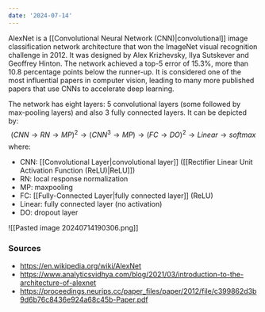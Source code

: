 ```yaml
---
date: '2024-07-14'
---
```

AlexNet is a [[Convolutional Neural Network (CNN)|convolutional]] image classification network architecture that won the ImageNet visual recognition challenge in 2012. It was designed by Alex Krizhevsky, Ilya Sutskever and Geoffrey Hinton. The network achieved a top-5 error of 15.3%, more than 10.8 percentage points below the runner-up. It is considered one of the most influential papers in computer vision, leading to many more published papers that use CNNs to accelerate deep learning.

The network has eight layers: 5 convolutional layers (some followed by max-pooling layers) and also 3 fully connected layers. It can be depicted by:
$$
(CNN \rightarrow RN \rightarrow MP)^2 \rightarrow (CNN^3 \rightarrow MP) \rightarrow (FC \rightarrow DO)^2 \rightarrow Linear \rightarrow softmax
$$
where:
- CNN: [[Convolutional Layer|convolutional layer]] ([[Rectifier Linear Unit Activation Function (ReLU)|ReLU]])
- RN: local response normalization
- MP: maxpooling
- FC: [[Fully-Connected Layer|fully connected layer]] (ReLU)
- Linear: fully connected layer (no activation)
- DO: dropout layer

![[Pasted image 20240714190306.png]]

### Sources
- https://en.wikipedia.org/wiki/AlexNet
- https://www.analyticsvidhya.com/blog/2021/03/introduction-to-the-architecture-of-alexnet
- https://proceedings.neurips.cc/paper_files/paper/2012/file/c399862d3b9d6b76c8436e924a68c45b-Paper.pdf